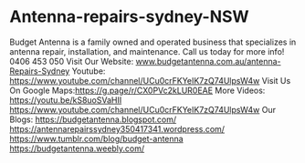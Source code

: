 # Antenna-repairs-sydney-NSW
Budget Antenna is a family owned and operated business that specializes in antenna repair, installation, and maintenance. Call us today for more info! 0406 453 050 Visit Our Website: www.budgetantenna.com.au/antenna-Repairs-Sydney Youtube: https://www.youtube.com/channel/UCu0crFKYeIK7zQ74UlpsW4w Visit Us On Google Maps:https://g.page/r/CX0PVc2kLUR0EAE  More Videos: https://youtu.be/kS8uoSVaHII https://www.youtube.com/channel/UCu0crFKYeIK7zQ74UlpsW4w Our Blogs:  https://budgetantenna.blogspot.com/ https://antennarepairssydney350417341.wordpress.com/ https://www.tumblr.com/blog/budget-antenna https://budgetantenna.weebly.com/
